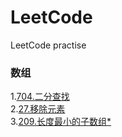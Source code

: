 # LeetCode
LeetCode practise

### 数组
1.[704.二分查找](c++/practise/leetcode/704.md)  
2.[27.移除元素](c++/practise/leetcode/27.md)  
3.[209.长度最小的子数组*](c++/practise/leetcode/209.md)  
